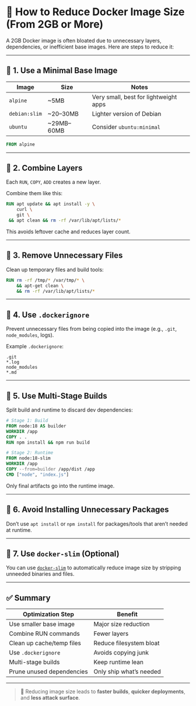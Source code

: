 # 🐳 How to Reduce Docker Image Size (From 2GB or More)

A 2GB Docker image is often bloated due to unnecessary layers, dependencies, or inefficient base images. Here are steps to reduce it:

---

## 🔹 1. Use a Minimal Base Image

| Image        | Size       | Notes                          |
|--------------|------------|--------------------------------|
| `alpine`     | ~5MB       | Very small, best for lightweight apps |
| `debian:slim`| ~20–30MB   | Lighter version of Debian      |
| `ubuntu`     | ~29MB–60MB | Consider `ubuntu:minimal`      |

```dockerfile
FROM alpine
```

---

## 🔹 2. Combine Layers

Each `RUN`, `COPY`, `ADD` creates a new layer.

Combine them like this:

```dockerfile
RUN apt update && apt install -y \
    curl \
    git \
 && apt clean && rm -rf /var/lib/apt/lists/*
```

This avoids leftover cache and reduces layer count.

---

## 🔹 3. Remove Unnecessary Files

Clean up temporary files and build tools:

```dockerfile
RUN rm -rf /tmp/* /var/tmp/* \
    && apt-get clean \
    && rm -rf /var/lib/apt/lists/*
```

---

## 🔹 4. Use `.dockerignore`

Prevent unnecessary files from being copied into the image (e.g., `.git`, `node_modules`, logs).

Example `.dockerignore`:

```
.git
*.log
node_modules
*.md
```

---

## 🔹 5. Use Multi-Stage Builds

Split build and runtime to discard dev dependencies:

```dockerfile
# Stage 1: Build
FROM node:18 AS builder
WORKDIR /app
COPY . .
RUN npm install && npm run build

# Stage 2: Runtime
FROM node:18-slim
WORKDIR /app
COPY --from=builder /app/dist /app
CMD ["node", "index.js"]
```

Only final artifacts go into the runtime image.

---

## 🔹 6. Avoid Installing Unnecessary Packages

Don’t use `apt install` or `npm install` for packages/tools that aren’t needed at runtime.

---

## 🔹 7. Use `docker-slim` (Optional)

You can use [`docker-slim`](https://github.com/docker-slim/docker-slim) to automatically reduce image size by stripping unneeded binaries and files.

---

## ✅ Summary

| Optimization Step            | Benefit                         |
|-----------------------------|----------------------------------|
| Use smaller base image      | Major size reduction             |
| Combine RUN commands        | Fewer layers                    |
| Clean up cache/temp files   | Reduce filesystem bloat         |
| Use `.dockerignore`         | Avoids copying junk             |
| Multi-stage builds          | Keep runtime lean               |
| Prune unused dependencies   | Only ship what’s needed         |

---

> 🧠 Reducing image size leads to **faster builds**, **quicker deployments**, and **less attack surface**.
